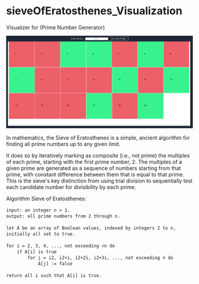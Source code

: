 # sieveOfEratosthenes_Visualization
Visualizer for (Prime Number Generator)
<p text-align="center">
<img src="./getPrimeNum.png">
</p>
In mathematics, the Sieve of Eratosthenes is a simple, ancient algorithm for finding all prime numbers up to any given limit.

It does so by iteratively marking as composite (i.e., not prime) the multiples of each prime, starting with the first prime number, 2. The multiples of a given prime are generated as a sequence of numbers starting from that prime, with constant difference between them that is equal to that prime.
This is the sieve's key distinction from using trial division to sequentially test each candidate number for divisibility by each prime.

Algorithm Sieve of Eratosthenes:
    
    input: an integer n > 1.
    output: all prime numbers from 2 through n.

    let A be an array of Boolean values, indexed by integers 2 to n,
    initially all set to true.
    
    for i = 2, 3, 4, ..., not exceeding √n do
        if A[i] is true
            for j = i2, i2+i, i2+2i, i2+3i, ..., not exceeding n do
                A[j] := false

    return all i such that A[i] is true.

